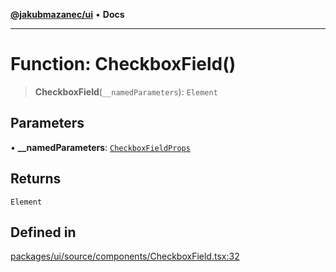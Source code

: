 [**@jakubmazanec/ui**](../README.md) • **Docs**

---

# Function: CheckboxField()

> **CheckboxField**(`__namedParameters`): `Element`

## Parameters

• **\_\_namedParameters**: [`CheckboxFieldProps`](../type-aliases/CheckboxFieldProps.md)

## Returns

`Element`

## Defined in

[packages/ui/source/components/CheckboxField.tsx:32](https://github.com/jakubmazanec/tools/blob/2afd81e4680434017b6f838733fd5ccd928cec42/packages/ui/source/components/CheckboxField.tsx#L32)
